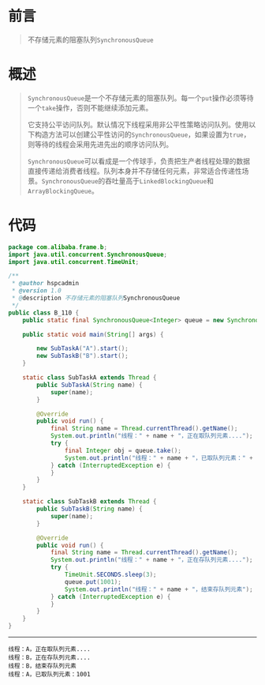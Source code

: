 # 前言

<font face="幼圆">

> 不存储元素的阻塞队列`SynchronousQueue`

</font>

# 概述

<font face="幼圆">

> `SynchronousQueue`是一个不存储元素的阻塞队列。每一个`put`操作必须等待一个`take`操作，否则不能继续添加元素。
> 
> 它支持公平访问队列。默认情况下线程采用非公平性策略访问队列。使用以下构造方法可以创建公平性访问的`SynchronousQueue`，如果设置为`true`，则等待的线程会采用先进先出的顺序访问队列。
> 
> `SynchronousQueue`可以看成是一个传球手，负责把生产者线程处理的数据直接传递给消费者线程。队列本身并不存储任何元素，非常适合传递性场景。`SynchronousQueue`的吞吐量高于`LinkedBlockingQueue`和`ArrayBlockingQueue`。

</font>

# 代码

```java 
package com.alibaba.frame.b;
import java.util.concurrent.SynchronousQueue;
import java.util.concurrent.TimeUnit;

/**
 * @author hspcadmin
 * @version 1.0
 * @description 不存储元素的阻塞队列SynchronousQueue
 */
public class B_110 {
	public static final SynchronousQueue<Integer> queue = new SynchronousQueue<>();

	public static void main(String[] args) {

		new SubTaskA("A").start();
		new SubTaskB("B").start();
	}

	static class SubTaskA extends Thread {
		public SubTaskA(String name) {
			super(name);
		}

		@Override
		public void run() {
			final String name = Thread.currentThread().getName();
			System.out.println("线程：" + name + "，正在取队列元素....");
			try {
				final Integer obj = queue.take();
				System.out.println("线程：" + name + "，已取队列元素：" + obj);
			} catch (InterruptedException e) {
			}
		}
	}

	static class SubTaskB extends Thread {
		public SubTaskB(String name) {
			super(name);
		}

		@Override
		public void run() {
			final String name = Thread.currentThread().getName();
			System.out.println("线程：" + name + "，正在存队列元素....");
			try {
				TimeUnit.SECONDS.sleep(3);
				queue.put(1001);
				System.out.println("线程：" + name + "，结束存队列元素");
			} catch (InterruptedException e) {
			}
		}
	}
}
```
---

```text
线程：A，正在取队列元素....
线程：B，正在存队列元素....
线程：B，结束存队列元素
线程：A，已取队列元素：1001
```


